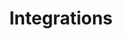 ---
title: Integrations
description: Live tracking of ICON's Cross-Chain Framework integrations. Let's simplify cross-chain development with the easy-to-use xCall messaging standard and connections to secure bridging protocols!
slug: integrations
type: page
layout: integrations
---